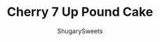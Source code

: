 ---
layout: ../../layouts/MarkdownPostLayout.astro
title: Cherry 7 Up Pound Cake
author: ShugarySweets
pubDate: 2018-11-28
description: "Cherry 7 Up Pound Cake is a classic, yet decadent treat. The crunchy crust with the sweet glaze makes this cake irresistible!"
image_url: https://www.shugarysweets.com/wp-content/uploads/2015/09/cherry-7up-cake-5.jpg
tags: ["Cake","American"]
calories: 499
protein: 4
carbohydrates: 79
fats: 19
fiber: 1
ingredients: ["1 1/2 cups unsalted butter, softened","3 cups granulated sugar","1 tsp kosher salt","5 large eggs","3 cups cake flour","1/2 cup Cherry 7 Up","1/2 cup maraschino cherries, stems removed, patted dry","2 cup powdered sugar, divided","3 Tbsp maraschino cherry juice","2 Tbsp milk"]
serves: 12
time: "1 hour 45 minutes"
prepTime: "20 minutes"
instructions: ["Preheat oven to 315 F. (yes, it's a lower temperature than normal). Prepare a Bundt pan with nonstick baking spray, set aside.","In a large mixing bowl, attached to a stand mixer fitted with a whisk attachment, but the butter for 2 minutes on high until pale in color. Add in sugar and salt and cream together for an additional 7 minutes, scraping down the sides of the bowl a couple times. Mixture will be very pale yellow and fluffy.","Add in the eggs, one at a time, beating well after each addition.","Slowly add in flour, being careful not to over beat (turn the mixer down to low at this time). Pour in Cherry 7Up and mix just until combined. Fold in maraschino cherries.","Pour batter into prepared pan and bake for 75-85 minutes, or until a toothpick inserted into the center comes out clean. Allow the cake to cool in pan for about 10 minutes, then invert on serving plate. Cool completely before adding glaze.","For the glaze, divide the powdered sugar in half by adding 1 cup to two bowls. To one bowl, add in cherry juice. Whisk until smooth. To the other bowl, add in milk, whisk until smooth.","Pour the white glaze over the top of the cake first. Then drizzle with the cherry glaze. ENJOY."]
nutrition: ["499 calories","79 grams carbohydrates","104 milligrams cholesterol","19 grams fat","1 grams fiber","4 grams protein","11 grams saturated fat","184 milligrams sodium","58 grams sugar","0 grams trans fat","7 grams unsaturated fat"]
---